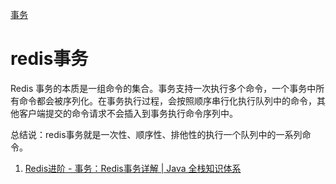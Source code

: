 [事务](事务.md#事务)

# redis事务
Redis 事务的本质是一组命令的集合。事务支持一次执行多个命令，一个事务中所有命令都会被序列化。在事务执行过程，会按照顺序串行化执行队列中的命令，其他客户端提交的命令请求不会插入到事务执行命令序列中。

总结说：redis事务就是一次性、顺序性、排他性的执行一个队列中的一系列命令。


1. [Redis进阶 - 事务：Redis事务详解 | Java 全栈知识体系](https://pdai.tech/md/db/nosql-redis/db-redis-x-trans.html)
